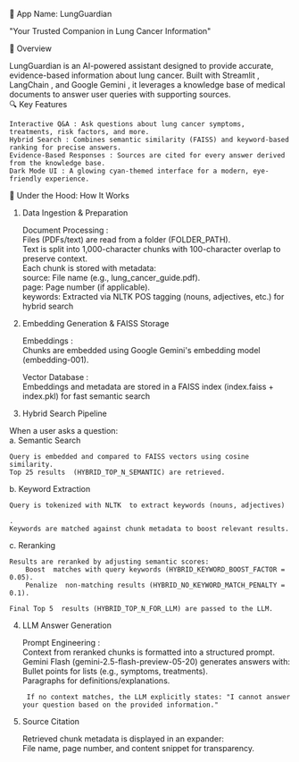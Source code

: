 🌟 App Name: LungGuardian  

"Your Trusted Companion in Lung Cancer Information" 

   
📄 Overview 

LungGuardian  is an AI-powered assistant designed to provide accurate, evidence-based information about lung cancer. Built with Streamlit , LangChain , and Google Gemini , it leverages a knowledge base of medical documents to answer user queries with supporting sources.   
🔍 Key Features 

    Interactive Q&A : Ask questions about lung cancer symptoms, treatments, risk factors, and more.  
    Hybrid Search : Combines semantic similarity (FAISS) and keyword-based ranking for precise answers.  
    Evidence-Based Responses : Sources are cited for every answer derived from the knowledge base.  
    Dark Mode UI : A glowing cyan-themed interface for a modern, eye-friendly experience.
     

🧠 Under the Hood: How It Works 
1. Data Ingestion & Preparation  

    Document Processing :  
        Files (PDFs/text) are read from a folder (FOLDER_PATH).  
        Text is split into 1,000-character chunks  with 100-character overlap  to preserve context.  
        Each chunk is stored with metadata:  
            source: File name (e.g., lung_cancer_guide.pdf).  
            page: Page number (if applicable).  
            keywords: Extracted via NLTK POS tagging  (nouns, adjectives, etc.) for hybrid search 


2. Embedding Generation & FAISS Storage  

    Embeddings :  
        Chunks are embedded using Google Gemini's embedding model  (embedding-001).
         
    Vector Database :  
        Embeddings and metadata are stored in a FAISS index  (index.faiss + index.pkl) for fast semantic search 

3. Hybrid Search Pipeline  

When a user asks a question:   
a. Semantic Search  

    Query is embedded and compared to FAISS vectors using cosine similarity.  
    Top 25 results  (HYBRID_TOP_N_SEMANTIC) are retrieved.
     

b. Keyword Extraction  

    Query is tokenized with NLTK  to extract keywords (nouns, adjectives) 

    .  
    Keywords are matched against chunk metadata to boost relevant results.
     

c. Reranking  

    Results are reranked by adjusting semantic scores:  
        Boost  matches with query keywords (HYBRID_KEYWORD_BOOST_FACTOR = 0.05).  
        Penalize  non-matching results (HYBRID_NO_KEYWORD_MATCH_PENALTY = 0.1).
         
    Final Top 5  results (HYBRID_TOP_N_FOR_LLM) are passed to the LLM.
     

4. LLM Answer Generation  

    Prompt Engineering :  
        Context from reranked chunks is formatted into a structured prompt.  
        Gemini Flash (gemini-2.5-flash-preview-05-20) generates answers with:  
            Bullet points for lists (e.g., symptoms, treatments).  
            Paragraphs for definitions/explanations.
             
        If no context matches, the LLM explicitly states: "I cannot answer your question based on the provided information." 
         
     

5. Source Citation  

    Retrieved chunk metadata is displayed in an expander:  
        File name, page number, and content snippet for transparency.
         
     
